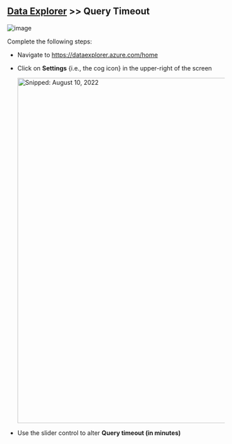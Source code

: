 ## [Data Explorer](Infrastructure_DataExplorer.md) >> **Query Timeout**

![image](https://user-images.githubusercontent.com/44923999/185751628-db6489fe-5e2f-418d-a3df-1a1b19d51479.png)

Complete the following steps:

* Navigate to https://dataexplorer.azure.com/home
* Click on **Settings** {i.e., the cog icon} in the upper-right of the screen

  <img src="https://user-images.githubusercontent.com/44923999/184005244-a6ce924a-e516-4a1b-9ee6-5f587dabf9f6.png" width="800" title="Snipped: August 10, 2022" />

* Use the slider control to alter **Query timeout (in minutes)**

